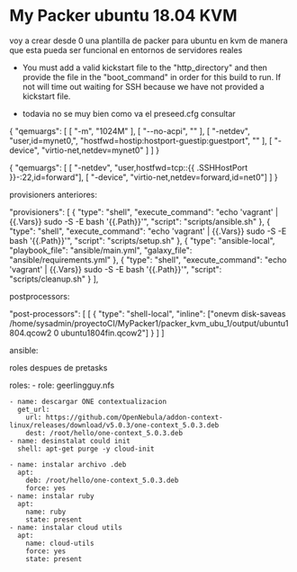 
# My Packer ubuntu 18.04 KVM

voy a crear desde 0 una plantilla de packer para ubuntu en kvm de manera que esta pueda ser funcional en entornos de servidores reales


- You must add a valid kickstart file to the "http_directory" and then provide the file in the "boot_command" in order for this build to run. If not will time out waiting for SSH because we have not provided a kickstart file.

- todavia no se muy bien como va el preseed.cfg consultar

{
 "qemuargs": [
   [ "-m", "1024M" ],
   [ "--no-acpi", "" ],
   [
     "-netdev",
     "user,id=mynet0,",
     "hostfwd=hostip:hostport-guestip:guestport",
     ""
   ],
   [ "-device", "virtio-net,netdev=mynet0" ]
 ]
}

{
 "qemuargs": [
   [ "-netdev", "user,hostfwd=tcp::{{ .SSHHostPort }}-:22,id=forward"],
   [ "-device", "virtio-net,netdev=forward,id=net0"]
 ]
}


provisioners anteriores:

"provisioners": [
        {
          "type": "shell",
          "execute_command": "echo 'vagrant' | {{.Vars}} sudo -S -E bash '{{.Path}}'",
          "script": "scripts/ansible.sh"
        },
        {
          "type": "shell",
          "execute_command": "echo 'vagrant' | {{.Vars}} sudo -S -E bash '{{.Path}}'",
          "script": "scripts/setup.sh"
        },
        {
          "type": "ansible-local",
          "playbook_file": "ansible/main.yml",
          "galaxy_file": "ansible/requirements.yml"
        },
        {
          "type": "shell",
          "execute_command": "echo 'vagrant' | {{.Vars}} sudo -S -E bash '{{.Path}}'",
          "script": "scripts/cleanup.sh"
        }
      ],



postprocessors:

 "post-processors": [
        [
          {
            "type": "shell-local",
            "inline": ["onevm disk-saveas /home/sysadmin/proyectoCI/MyPacker1/packer_kvm_ubu_1/output/ubuntu1804.qcow2 0 ubuntu1804fin.qcow2"]
          }
        ]
      ]



ansible: 

roles despues de pretasks

  roles:
    - role: geerlingguy.nfs





    - name: descargar ONE contextualizacion
      get_url:
        url: https://github.com/OpenNebula/addon-context-linux/releases/download/v5.0.3/one-context_5.0.3.deb
        dest: /root/hello/one-context_5.0.3.deb
    - name: desinstalat could init
      shell: apt-get purge -y cloud-init

    - name: instalar archivo .deb
      apt:
        deb: /root/hello/one-context_5.0.3.deb
        force: yes
    - name: instalar ruby
      apt:
        name: ruby
        state: present
    - name: instalar cloud utils
      apt:
        name: cloud-utils
        force: yes
        state: present